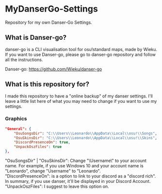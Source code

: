 # MyDanserGo-Settings
Repository for my own Danser-Go Settings.

## What is Danser-go?
danser-go is a CLI visualisation tool for osu!standard maps, made by Wieku.
If you want to use Danser-go, please go to danser-go repository and follow all the instructions.

Danser-go: https://github.com/Wieku/danser-go

## What is this repository for?
I made this repository to have a "online backup" of my danser settings. I'll leave a little list here of what you may need to change if you want to use my settings.

### Graphics
```json
"General": {
	"OsuSongsDir": "C:\\Users\\Leonardo\\AppData\\Local\\osu!\\Songs",
	"OsuSkinsDir": "C:\\Users\\Leonardo\\AppData\\Local\\osu!\\Skins",
	"DiscordPresenceOn": true,
	"UnpackOszFiles": true
},
```
"OsuSongsDir" | "OsuSkinsDir": Change "\\Username\\" to your account name. For example, if you use Windows 10 and your account name is "Leonardo", change "Username" to "Leonardo".<br>
"DiscordPresenceOn": is a option to link to your discord as a "discord rich". In summary, if you use danser, it'll be displayed in your Discord Account.<br>
"UnpackOszFiles": I suggest to leave this option on.
